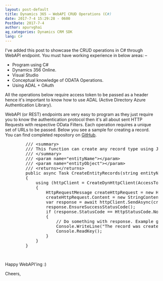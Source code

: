 ```yaml
---
layout: post-default
title: Dynamics 365 – WebAPI CRUD Operations (C#)
date: 2017-7-4 15:29:28 - 0600
PostDate: 2017-7-4
author: apurvghai
ag_categories: Dynamics CRM SDK
lang: C#
---
```

I've added this post to showcase the CRUD operations in C# through WebAPI endpoint. You must have working experience in below areas: –
<ul>
 	<li>Program using C#</li>
 	<li>Dynamics 356 Online.</li>
 	<li>Visual Studio</li>
 	<li>Conceptual knowledge of ODATA Operations.</li>
 	<li>Using ADAL + OAuth</li>
</ul>
All the operations below require access token to be passed as a header hence it's important to know how to use ADAL (Active Directory Azure Authentication Library).

WebAPI (or REST) endpoints are very easy to program as they just require you to know the authentication protocol then it's all about sent HTTP Requests with respective OData Filters. Each operation requires a unique set of URLs to be passed. Below you see a sample for creating a record. You can find completed repository on <a href="https://github.com/apurvgh/Dynamics365Samples/blob/master/Dyn365Samples/WebAPISamples/WebAPIHelper.cs">GitHub</a>.
<pre>        /// &lt;summary&gt;
        /// This function can create any record type using Json Entity Objects
        /// &lt;/summary&gt;
        /// &lt;param name="entityName"&gt;&lt;/param&gt;
        /// &lt;param name="entityObject"&gt;&lt;/param&gt;
        /// &lt;returns&gt;&lt;/returns&gt;
        public async Task CreateEntityRecords(string entityName, JObject entityObject)
        {
            using (httpClient = CreateDynHttpClient(AccessToken, entityName))
            {
                HttpRequestMessage createHttpRequest = new HttpRequestMessage(HttpMethod.Post, BaseOrganizationApiUrl + "/api/data/v8.1/" + entityName);
                createHttpRequest.Content = new StringContent(entityObject.ToString(), Encoding.UTF8, "application/json");
                var response = await httpClient.SendAsync(createHttpRequest);
                response.EnsureSuccessStatusCode();
                if (response.StatusCode == HttpStatusCode.NoContent)
                {
                    // Do something with response. Example get content:
                    Console.WriteLine("The record was created successfully.");
                    Console.ReadKey();
                }
            }
        }
</pre>
&nbsp;

Happy WebAPI'ing :)

Cheers,
